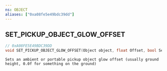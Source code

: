 ```yaml
---
ns: OBJECT
aliases: ["0xa08fe5e49bdc39dd"]
---
```

## SET_PICKUP_OBJECT_GLOW_OFFSET

```c
// 0xA08FE5E49BDC39DD
void SET_PICKUP_OBJECT_GLOW_OFFSET(Object object, float Offset, bool Set);
```

```
Sets an ambient or portable pickup object glow offset (usually ground height, 0.0f for something on the ground)
```
